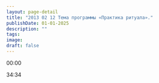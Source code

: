 ```yaml
---
layout: page-detail
title: "2013 02 12 Тема программы «Практика ритуала»."
publishDate: 01-01-2025
description: ""
tags:
image:
draft: false
---
```


00:00 

34:34 

  
